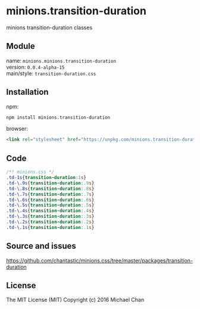 # minions.transition-duration
minions transition-duration classes

## Module
name: `minions.minions.transition-duration`  
version: `0.0.4-alpha-15`  
main/style: `transition-duration.css`  

## Installation
npm:
```bash
npm install minions.transition-duration
```

browser:
```html
<link rel="stylesheet" href="https://unpkg.com/minions.transition-duration" />
```

## Code
```css
/*! minions.css */
.td-1s{transition-duration:1s}
.td-\.9s{transition-duration:.9s}
.td-\.8s{transition-duration:.8s}
.td-\.7s{transition-duration:.7s}
.td-\.6s{transition-duration:.6s}
.td-\.5s{transition-duration:.5s}
.td-\.4s{transition-duration:.4s}
.td-\.3s{transition-duration:.3s}
.td-\.2s{transition-duration:.2s}
.td-\.1s{transition-duration:.1s}

```

## Source and issues

https://github.com/chantastic/minions.css/tree/master/packages/transition-duration

## License

The MIT License (MIT)
Copyright (c) 2016 Michael Chan